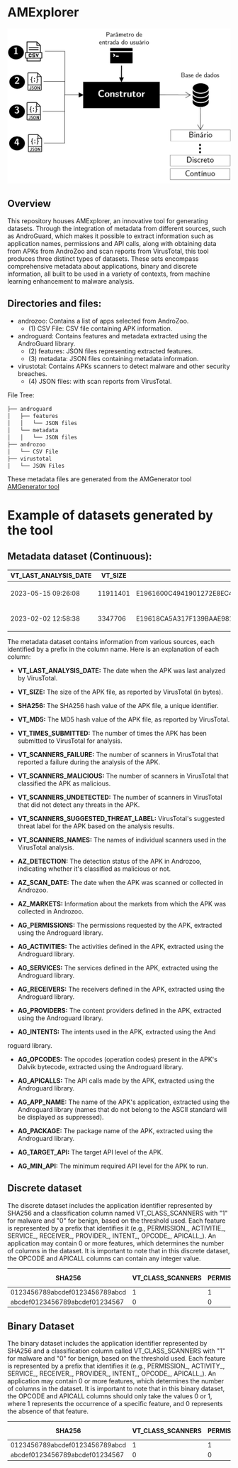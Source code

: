 # AMExplorer

  

![enter image description here](https://github.com/Malware-Hunter/SF23-AMExplorer/blob/main/images/amexplorer.jpeg)

  

## Overview

  

This repository houses AMExplorer, an innovative tool for generating datasets. Through the integration of metadata from different sources, such as AndroGuard, which makes it possible to extract information such as application names, permissions and API calls, along with obtaining data from APKs from AndroZoo and scan reports from VirusTotal, this tool produces three distinct types of datasets. These sets encompass comprehensive metadata about applications, binary and discrete information, all built to be used in a variety of contexts, from machine learning enhancement to malware analysis.

## Directories and files:
- androzoo: Contains a list of apps selected from AndroZoo.
  - (1) CSV File: CSV file containing APK information.
- androguard: Contains features and metadata extracted using the AndroGuard library.
  - (2) features: JSON files representing extracted features.
  - (3) metadata: JSON files containing metadata information.
- virustotal: Contains APKs scanners to detect malware and other security breaches.
  - (4) JSON files: with scan reports from VirusTotal.

File Tree:
```
├── androguard
│   ├── features
│   │   └── JSON files
│   └── metadata
│   │   └── JSON files
├── androzoo
│   └── CSV File
├── virustotal
│   └── JSON Files
```
  
These metadata files are generated from the AMGenerator tool [AMGenerator tool](https://github.com/Malware-Hunter/SF23-AMGenerator/blob/main/OVERVIEW.md)

# Example of datasets generated by the tool

## Metadata dataset (Continuous):

| VT_LAST_ANALYSIS_DATE | VT_SIZE  | SHA256                                                           | VT_MD5                           | VT_TIMES_SUBMITTED | VT_SCANNERS_FAILURE | VT_SCANNERS_MALICIOUS | VT_SCANNERS_UNDETECTED | VT_SCANNERS_SUGGESTED_THREAT_LABEL | VT_CLASS_SCANNERS | VT_SCANNERS_NAMES                               | AZ_DETECTION | AZ_SCAN_DATE        | AZ_MARKETS      | AG_PERMISSIONS                       | AG_ACTIVITIES                                           | AG_SERVICES                                    | AG_RECEIVERS                                         | AG_PROVIDERS                                              | AG_INTENTS                | AG_OPCODES                  | AG_APICALLS                             | AG_APP_NAME          | AG_PACKAGE                          | AG_TARGET_API | AG_MIN_API |
| --------------------- | -------- | ---------------------------------------------------------------- | -------------------------------- | ------------------ | ------------------- | --------------------- | ---------------------- | ---------------------------------- | ----------------- | -----------------                               | ------------ | ------------------- | --------------- | ------------------------------------ | ------------------------------------------------------- | -----------------------------------------------| ---------------------------------------------------- | --------------------------------------------------------- | ------------------------- | --------------------------- | ----------------------------------------| ---------------------| ----------------------------------- | ------------- | ---------- |
| 2023-05-15 09:26:08   | 11911401 | E1961600C4941901272E8EC4B8CD10ABD29678981CB13EE0AA89B289D8587BF1 | 7e36a078909b0f6f0f9c43bf77a09419 | 1                  | 0                   | 0                     | 63                     |                                    | 0                 | []                                              | 0            | 2023-05-15 09:26:08 | play.google.com | ['WRITE_SETTINGS'...]                | ['com.startapp.sdk.ads.list3d.List3DActivity']...       | ['com.ryanheise.audioservice.AudioService']... | ['com.ryanheise.audioservice.MediaButtonReceiver', ] | ['vn.hunghd.flutterdownloader.DownloadedFileProvider']... | ['DEVICE_STORAGE_OK',]... | {'invoke-direct': 71245}... | {'Ljava.nio.ByteBuffer.getInt': 2}...   | Basketball Team Race |	com.adwhirl.basketballteamracedd |	8	         |   8        |
| 2023-02-02 12:58:38	|3347706   |E19618CA5A317F139BAAE981AF0E41625AABB27424AA9832CF0B4F4E0D036187  |	09c6829d9efb2914f6b4d437a4b46b3a | 3                  |	0                   | 28                    | 38	                 |adware.waps/gappusin	              | 1                 |	['McAfee'... 'Microsoft', 'Google'] ...         | 10	       | 2011-11-09 15:40:00 | appchina        | ['ACCESS_MEDIA_LOCATION'...]         | ['com.h2.dynamic_app.MainActivity'...]                  | ['com.ryanheise.audioservice.AudioService'] ...| ['com.ryanheise.audioservice.MediaButtonReceiver', ] | ['androidx.startup.InitializationProvider']...            | ['TIME_SET']...           | {'invoke-static': 80428}... | {'Ljava.nio.ByteBuffer.getShort': 2}... | suppressed	       |com.wangwei.al.livewallpaper	     | 7             |	7		  |


The metadata dataset contains information from various sources, each identified by a prefix in the column name. Here is an explanation of each column:

- **VT_LAST_ANALYSIS_DATE:** The date when the APK was last analyzed by VirusTotal.

- **VT_SIZE:** The size of the APK file, as reported by VirusTotal (in bytes).

- **SHA256:** The SHA256 hash value of the APK file, a unique identifier.

- **VT_MD5:** The MD5 hash value of the APK file, as reported by VirusTotal.

- **VT_TIMES_SUBMITTED:** The number of times the APK has been submitted to VirusTotal for analysis.

- **VT_SCANNERS_FAILURE:** The number of scanners in VirusTotal that reported a failure during the analysis of the APK.

- **VT_SCANNERS_MALICIOUS:** The number of scanners in VirusTotal that classified the APK as malicious.

- **VT_SCANNERS_UNDETECTED:** The number of scanners in VirusTotal that did not detect any threats in the APK.

- **VT_SCANNERS_SUGGESTED_THREAT_LABEL:** VirusTotal's suggested threat label for the APK based on the analysis results.

- **VT_SCANNERS_NAMES:** The names of individual scanners used in the VirusTotal analysis.

- **AZ_DETECTION:** The detection status of the APK in Androzoo, indicating whether it's classified as malicious or not.

- **AZ_SCAN_DATE:** The date when the APK was scanned or collected in Androzoo.

- **AZ_MARKETS:** Information about the markets from which the APK was collected in Androzoo.

- **AG_PERMISSIONS:** The permissions requested by the APK, extracted using the Androguard library.

- **AG_ACTIVITIES:** The activities defined in the APK, extracted using the Androguard library.

- **AG_SERVICES:** The services defined in the APK, extracted using the Androguard library.

- **AG_RECEIVERS:** The receivers defined in the APK, extracted using the Androguard library.

- **AG_PROVIDERS:** The content providers defined in the APK, extracted using the Androguard library.

- **AG_INTENTS:** The intents used in the APK, extracted using the And

roguard library.

- **AG_OPCODES:** The opcodes (operation codes) present in the APK's Dalvik bytecode, extracted using the Androguard library.

- **AG_APICALLS:** The API calls made by the APK, extracted using the Androguard library.

- **AG_APP_NAME:** The name of the APK's application, extracted using the Androguard library (names that do not belong to the ASCII standard will be displayed as suppressed).

- **AG_PACKAGE:** The package name of the APK, extracted using the Androguard library.

- **AG_TARGET_API:** The target API level of the APK.

- **AG_MIN_API:** The minimum required API level for the APK to run.



## Discrete dataset

The discrete dataset includes the application identifier represented by SHA256 and a classification column named VT_CLASS_SCANNERS with "1" for malware and "0" for benign, based on the threshold used. Each feature is represented by a prefix that identifies it (e.g., PERMISSION_, ACTIVITIE_, SERVICE_, RECEIVER_, PROVIDER_, INTENT_, OPCODE_, APICALL_). An application may contain 0 or more features, which determines the number of columns in the dataset. It is important to note that in this discrete dataset, the OPCODE and APICALL columns can contain any integer value.

| SHA256                        | VT_CLASS_SCANNERS | PERMISSION_CAMERA | PERMISSION_LOCATION | ACTIVITIE_MAIN | SERVICE_NETWORK | OPCODE_invoke-direct | APICALL_Landroid.util.SparseArray.append |
|-------------------------------|-------------------|---------------------|----------------------|-----------------|------------------|--------------|---------------|
| 0123456789abcdef0123456789abcd | 1                 | 1                   | 0                    | 1               | 1                | 53            | 100            |
| abcdef0123456789abcdef01234567 | 0                 | 0                   | 1                    | 1               | 0                | 8            | 50             |


## Binary Dataset

The binary dataset includes the application identifier represented by SHA256 and a classification column called VT_CLASS_SCANNERS with "1" for malware and "0" for benign, based on the threshold used. Each feature is represented by a prefix that identifies it (e.g., PERMISSION_, ACTIVITY_, SERVICE_, RECEIVER_, PROVIDER_, INTENT_, OPCODE_, APICALL_). An application may contain 0 or more features, which determines the number of columns in the dataset. It is important to note that in this binary dataset, the OPCODE and APICALL columns should only take the values 0 or 1, where 1 represents the occurrence of a specific feature, and 0 represents the absence of that feature.

| SHA256                        | VT_CLASS_SCANNERS | PERMISSION_CAMERA | PERMISSION_LOCATION | ACTIVITIE_MAIN | SERVICE_NETWORK | OPCODE_invoke-direct | APICALL_Landroid.util.SparseArray.append |
|-------------------------------|-------------------|---------------------|----------------------|-----------------|------------------|--------------|---------------|
| 0123456789abcdef0123456789abcd | 1                 | 1                   | 0                    | 1               | 1                | 0            | 1            |
| abcdef0123456789abcdef01234567 | 0                 | 0                   | 1                    | 1               | 0                | 1            | 0             |
